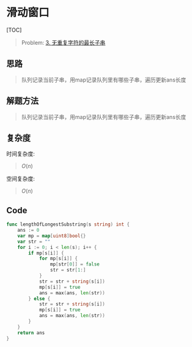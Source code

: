 # 滑动窗口

[TOC]

> Problem: [3. 无重复字符的最长子串](https://leetcode.cn/problems/longest-substring-without-repeating-characters/description/)



## 思路

> 队列记录当前子串，用map记录队列里有哪些子串，遍历更新ans长度

## 解题方法

> 队列记录当前子串，用map记录队列里有哪些子串，遍历更新ans长度

## 复杂度

时间复杂度:
> $O(n)$

空间复杂度:
>  $O(n)$



## Code
```Go []
func lengthOfLongestSubstring(s string) int {
	ans := 0
	var mp = map[uint8]bool{}
	var str = ""
	for i := 0; i < len(s); i++ {
		if mp[s[i]] {
			for mp[s[i]] {
				mp[str[0]] = false
				str = str[1:]
			}
			str = str + string(s[i])
			mp[s[i]] = true
			ans = max(ans, len(str))
		} else {
			str = str + string(s[i])
			mp[s[i]] = true
			ans = max(ans, len(str))
		}
	}
	return ans
}
```
  
